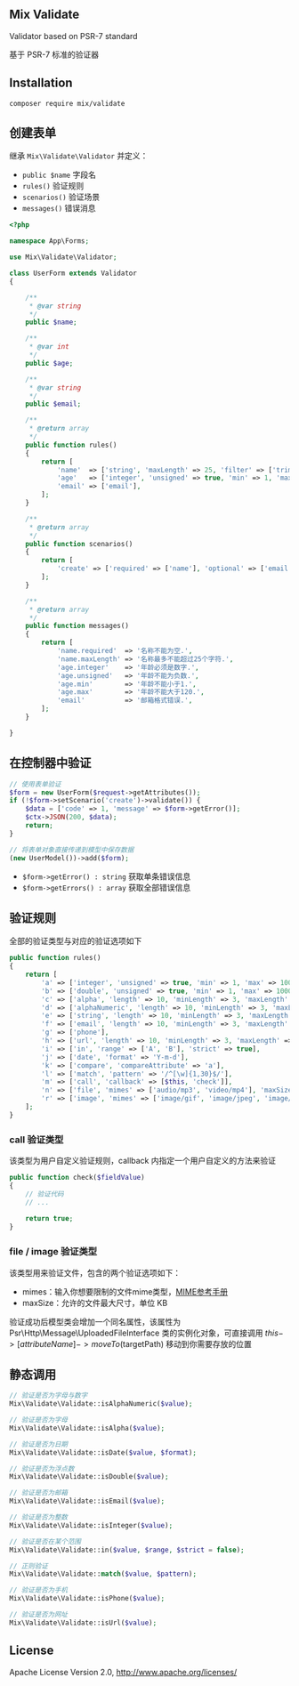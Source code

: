 ## Mix Validate

Validator based on PSR-7 standard

基于 PSR-7 标准的验证器

## Installation

```
composer require mix/validate
```

## 创建表单

继承 `Mix\Validate\Validator` 并定义：

- `public $name` 字段名
- `rules()` 验证规则
- `scenarios()` 验证场景
- `messages()` 错误消息

```php
<?php

namespace App\Forms;

use Mix\Validate\Validator;

class UserForm extends Validator
{

    /**
     * @var string
     */
    public $name;

    /**
     * @var int
     */
    public $age;

    /**
     * @var string
     */
    public $email;

    /**
     * @return array
     */
    public function rules()
    {
        return [
            'name'  => ['string', 'maxLength' => 25, 'filter' => ['trim']],
            'age'   => ['integer', 'unsigned' => true, 'min' => 1, 'max' => 120],
            'email' => ['email'],
        ];
    }

    /**
     * @return array
     */
    public function scenarios()
    {
        return [
            'create' => ['required' => ['name'], 'optional' => ['email', 'age']],
        ];
    }

    /**
     * @return array
     */
    public function messages()
    {
        return [
            'name.required'  => '名称不能为空.',
            'name.maxLength' => '名称最多不能超过25个字符.',
            'age.integer'    => '年龄必须是数字.',
            'age.unsigned'   => '年龄不能为负数.',
            'age.min'        => '年龄不能小于1.',
            'age.max'        => '年龄不能大于120.',
            'email'          => '邮箱格式错误.',
        ];
    }

}
```

## 在控制器中验证

```php
// 使用表单验证
$form = new UserForm($request->getAttributes());
if (!$form->setScenario('create')->validate()) {
    $data = ['code' => 1, 'message' => $form->getError()];
    $ctx->JSON(200, $data);
    return;
}

// 将表单对象直接传递到模型中保存数据
(new UserModel())->add($form);
```

- `$form->getError() : string` 获取单条错误信息
- `$form->getErrors() : array` 获取全部错误信息

## 验证规则

全部的验证类型与对应的验证选项如下

```php
public function rules()
{
    return [
        'a' => ['integer', 'unsigned' => true, 'min' => 1, 'max' => 1000000, 'length' => 10, 'minLength' => 3, 'maxLength' => 5],
        'b' => ['double', 'unsigned' => true, 'min' => 1, 'max' => 1000000, 'length' => 10, 'minLength' => 3, 'maxLength' => 5],
        'c' => ['alpha', 'length' => 10, 'minLength' => 3, 'maxLength' => 5],
        'd' => ['alphaNumeric', 'length' => 10, 'minLength' => 3, 'maxLength' => 5],
        'e' => ['string', 'length' => 10, 'minLength' => 3, 'maxLength' => 5, 'filter' => ['trim', 'strip_tags', 'htmlspecialchars']],
        'f' => ['email', 'length' => 10, 'minLength' => 3, 'maxLength' => 5],
        'g' => ['phone'],
        'h' => ['url', 'length' => 10, 'minLength' => 3, 'maxLength' => 5],
        'i' => ['in', 'range' => ['A', 'B'], 'strict' => true],
        'j' => ['date', 'format' => 'Y-m-d'],
        'k' => ['compare', 'compareAttribute' => 'a'],
        'l' => ['match', 'pattern' => '/^[\w]{1,30}$/'],
        'm' => ['call', 'callback' => [$this, 'check']],
        'n' => ['file', 'mimes' => ['audio/mp3', 'video/mp4'], 'maxSize' => 1024 * 1],
        'r' => ['image', 'mimes' => ['image/gif', 'image/jpeg', 'image/png'], 'maxSize' => 1024 * 1],
    ];
}
```

### call 验证类型

该类型为用户自定义验证规则，callback 内指定一个用户自定义的方法来验证

```php
public function check($fieldValue)
{
    // 验证代码
    // ...
    
    return true;
}
```

### file / image 验证类型

该类型用来验证文件，包含的两个验证选项如下：

- mimes：输入你想要限制的文件mime类型，[MIME参考手册](http://www.w3school.com.cn/media/media_mimeref.asp)
- maxSize：允许的文件最大尺寸，单位 KB

验证成功后模型类会增加一个同名属性，该属性为 Psr\Http\Message\UploadedFileInterface 类的实例化对象，可直接调用 $this->[attributeName]->moveTo($targetPath) 移动到你需要存放的位置

## 静态调用

```php
// 验证是否为字母与数字
Mix\Validate\Validate::isAlphaNumeric($value);

// 验证是否为字母
Mix\Validate\Validate::isAlpha($value); 

// 验证是否为日期
Mix\Validate\Validate::isDate($value, $format); 

// 验证是否为浮点数
Mix\Validate\Validate::isDouble($value); 

// 验证是否为邮箱
Mix\Validate\Validate::isEmail($value); 

// 验证是否为整数
Mix\Validate\Validate::isInteger($value);

// 验证是否在某个范围
Mix\Validate\Validate::in($value, $range, $strict = false); 

// 正则验证
Mix\Validate\Validate::match($value, $pattern); 

// 验证是否为手机
Mix\Validate\Validate::isPhone($value); 

// 验证是否为网址
Mix\Validate\Validate::isUrl($value); 
```

## License

Apache License Version 2.0, http://www.apache.org/licenses/
